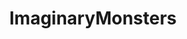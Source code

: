 ---
title: ImaginaryMonsters
crosslinks:
- nosleep
- creepy
- ImaginaryLandscapes
- art
- Jokes
- ThePhenomenon
- ImaginaryCharacters
- Art
- drawing
- WritingPrompts
- '2013'
- itookapicture
- TheAdventureZone
- Fantasy
- todayilearned
- rpg
- Nightmares
---